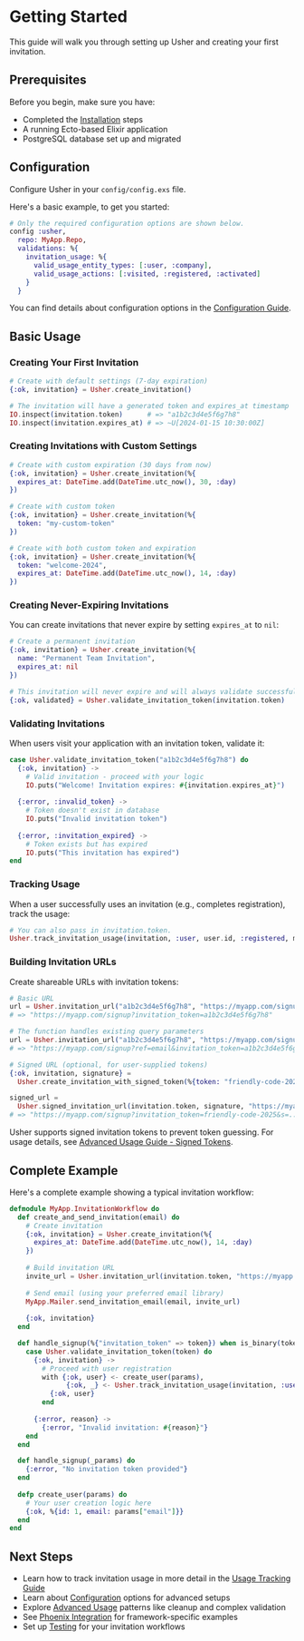 # Getting Started

This guide will walk you through setting up Usher and creating your first invitation.

## Prerequisites

Before you begin, make sure you have:
- Completed the [Installation](installation.md) steps
- A running Ecto-based Elixir application
- PostgreSQL database set up and migrated

## Configuration

Configure Usher in your `config/config.exs` file.

Here's a basic example, to get you started:

```elixir
# Only the required configuration options are shown below.
config :usher,
  repo: MyApp.Repo,
  validations: %{
    invitation_usage: %{
      valid_usage_entity_types: [:user, :company],
      valid_usage_actions: [:visited, :registered, :activated]
    }
  }
```

You can find details about configuration options in the [Configuration Guide](configuration.md).

## Basic Usage

### Creating Your First Invitation

```elixir
# Create with default settings (7-day expiration)
{:ok, invitation} = Usher.create_invitation()

# The invitation will have a generated token and expires_at timestamp
IO.inspect(invitation.token)      # => "a1b2c3d4e5f6g7h8"
IO.inspect(invitation.expires_at) # => ~U[2024-01-15 10:30:00Z]
```

### Creating Invitations with Custom Settings

```elixir
# Create with custom expiration (30 days from now)
{:ok, invitation} = Usher.create_invitation(%{
  expires_at: DateTime.add(DateTime.utc_now(), 30, :day)
})

# Create with custom token
{:ok, invitation} = Usher.create_invitation(%{
  token: "my-custom-token"
})

# Create with both custom token and expiration
{:ok, invitation} = Usher.create_invitation(%{
  token: "welcome-2024",
  expires_at: DateTime.add(DateTime.utc_now(), 14, :day)
})
```

### Creating Never-Expiring Invitations

You can create invitations that never expire by setting `expires_at` to `nil`:

```elixir
# Create a permanent invitation
{:ok, invitation} = Usher.create_invitation(%{
  name: "Permanent Team Invitation",
  expires_at: nil
})

# This invitation will never expire and will always validate successfully
{:ok, validated} = Usher.validate_invitation_token(invitation.token)
```

### Validating Invitations

When users visit your application with an invitation token, validate it:

```elixir
case Usher.validate_invitation_token("a1b2c3d4e5f6g7h8") do
  {:ok, invitation} -> 
    # Valid invitation - proceed with your logic
    IO.puts("Welcome! Invitation expires: #{invitation.expires_at}")
    
  {:error, :invalid_token} -> 
    # Token doesn't exist in database
    IO.puts("Invalid invitation token")
    
  {:error, :invitation_expired} -> 
    # Token exists but has expired
    IO.puts("This invitation has expired")
end
```

### Tracking Usage

When a user successfully uses an invitation (e.g., completes registration), track the usage:

```elixir
# You can also pass in invitation.token.
Usher.track_invitation_usage(invitation, :user, user.id, :registered, metadata)
```

### Building Invitation URLs

Create shareable URLs with invitation tokens:

```elixir
# Basic URL
url = Usher.invitation_url("a1b2c3d4e5f6g7h8", "https://myapp.com/signup")
# => "https://myapp.com/signup?invitation_token=a1b2c3d4e5f6g7h8"

# The function handles existing query parameters
url = Usher.invitation_url("a1b2c3d4e5f6g7h8", "https://myapp.com/signup?ref=email")
# => "https://myapp.com/signup?ref=email&invitation_token=a1b2c3d4e5f6g7h8"

# Signed URL (optional, for user-supplied tokens)
{:ok, invitation, signature} =
  Usher.create_invitation_with_signed_token(%{token: "friendly-code-2025"})

signed_url =
  Usher.signed_invitation_url(invitation.token, signature, "https://myapp.com/signup")
# => "https://myapp.com/signup?invitation_token=friendly-code-2025&s=..."
```

Usher supports signed invitation tokens to prevent token guessing. For usage details, see [Advanced Usage Guide - Signed Tokens](advanced-usage.md#signed-tokens).

## Complete Example

Here's a complete example showing a typical invitation workflow:

```elixir
defmodule MyApp.InvitationWorkflow do
  def create_and_send_invitation(email) do
    # Create invitation
    {:ok, invitation} = Usher.create_invitation(%{
      expires_at: DateTime.add(DateTime.utc_now(), 14, :day)
    })
    
    # Build invitation URL
    invite_url = Usher.invitation_url(invitation.token, "https://myapp.com/signup")
    
    # Send email (using your preferred email library)
    MyApp.Mailer.send_invitation_email(email, invite_url)
    
    {:ok, invitation}
  end

  def handle_signup(%{"invitation_token" => token}) when is_binary(token) do
    case Usher.validate_invitation_token(token) do
      {:ok, invitation} ->
        # Proceed with user registration
        with {:ok, user} <- create_user(params),
              {:ok, _} <- Usher.track_invitation_usage(invitation, :user, user.id, :registered) do
          {:ok, user}
        end
        
      {:error, reason} ->
        {:error, "Invalid invitation: #{reason}"}
    end
  end

  def handle_signup(_params) do
    {:error, "No invitation token provided"}
  end
  
  defp create_user(params) do
    # Your user creation logic here
    {:ok, %{id: 1, email: params["email"]}}
  end
end
```

## Next Steps

- Learn how to track invitation usage in more detail in the [Usage Tracking Guide](invitation-usage-tracking.md)
- Learn about [Configuration](configuration.md) options for advanced setups
- Explore [Advanced Usage](advanced-usage.md) patterns like cleanup and complex validation
- See [Phoenix Integration](phoenix-integration.md) for framework-specific examples
- Set up [Testing](testing.md) for your invitation workflows